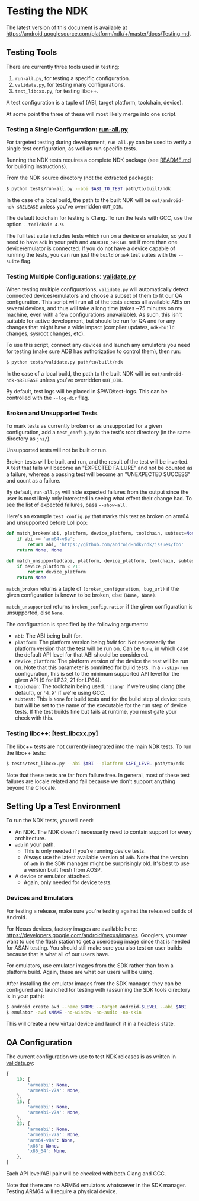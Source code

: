 Testing the NDK
===============

The latest version of this document is available at
https://android.googlesource.com/platform/ndk/+/master/docs/Testing.md.

Testing Tools
-------------

There are currently three tools used in testing:

 1. `run-all.py`, for testing a specific configuration.
 2. `validate.py`, for testing many configurations.
 3. `test_libcxx.py`, for testing libc++.

A test configuration is a tuple of (ABI, target platform, toolchain, device).

At some point the three of these will most likely merge into one script.

### Testing a Single Configuration: [run-all.py]

For targeted testing during development, `run-all.py` can be used to verify a
single test configuration, as well as run specific tests.

Running the NDK tests requires a complete NDK package (see [README.md] for
building instructions).

[README.md]: ../README.md

From the NDK source directory (not the extracted package):

```bash
$ python tests/run-all.py --abi $ABI_TO_TEST path/to/built/ndk
```

In the case of a local build, the path to the built NDK will be
`out/android-ndk-$RELEASE` unless you've overridden `OUT_DIR`.

The default toolchain for testing is Clang. To run the tests with GCC, use the
option `--toolchain 4.9`.

The full test suite includes tests which run on a device or emulator, so you'll
need to have `adb` in your path and `ANDROID_SERIAL` set if more than one
device/emulator is connected. If you do not have a device capable of running the
tests, you can run just the `build` or `awk` test suites with the `--suite`
flag.

### Testing Multiple Configurations: [validate.py]

When testing multiple configurations, `validate.py` will automatically detect
connected devices/emulators and choose a subset of them to fit our QA
configuration. This script will run all of the tests across all available ABIs
on several devices, and thus will take a long time (takes ~75 minutes on my
machine, even with a few configurations unavailable). As such, this isn't
suitable for active development, but should be run for QA and for any changes
that might have a wide impact (compiler updates, `ndk-build` changes, sysroot
changes, etc).

To use this script, connect any devices and launch any emulators you need for
testing (make sure ADB has authorization to control them), then run:

```bash
$ python tests/validate.py path/to/built/ndk
```

In the case of a local build, the path to the built NDK will be
`out/android-ndk-$RELEASE` unless you've overridden `OUT_DIR`.

By default, test logs will be placed in $PWD/test-logs. This can be controlled
with the `--log-dir` flag.

### Broken and Unsupported Tests

To mark tests as currently broken or as unsupported for a given configuration,
add a `test_config.py` to the test's root directory (in the same directory as
`jni/`).

Unsupported tests will not be built or run.

Broken tests will be built and run, and the result of the test will be inverted.
A test that fails will become an "EXPECTED FAILURE" and not be counted as a
failure, whereas a passing test will become an "UNEXPECTED SUCCESS" and count as
a failure.

By default, `run-all.py` will hide expected failures from the output since the
user is most likely only interested in seeing what effect their change had. To
see the list of expected failures, pass `--show-all`.

Here's an example `test_config.py` that marks this test as broken on arm64 and
unsupported before Lollipop:

```python
def match_broken(abi, platform, device_platform, toolchain, subtest=None):
    if abi == 'arm64-v8a':
        return abi, 'https://github.com/android-ndk/ndk/issues/foo'
    return None, None

def match_unsupported(abi, platform, device_platform, toolchain, subtest=None):
    if device_platform < 21:
        return device_platform
    return None
```

`match_broken` returns a tuple of `(broken_configuration, bug_url)` if the given
configuration is known to be broken, else `(None, None)`.

`match_unsupported` returns `broken_configuration` if the given configuration is
unsupported, else `None`.

The configuration is specified by the following arguments:

* `abi`: The ABI being built for.
* `platform`: The platform version being *built* for. Not necessarily the
  platform version that the test will be run on. Can be `None`, in which case
  the default API level for that ABI should be considered.
* `device_platform`: The platform version of the device the test will be run on.
  Note that this parameter is ommitted for build tests. In a `--skip-run`
  configuration, this is set to the minimum supported API level for the given
  API (9 for LP32, 21 for LP64).
* `toolchain`: The toolchain being used. `'clang'` if we're using clang (the
  default), or `'4.9'` if we're using GCC.
* `subtest`: This is `None` for build tests and for the build step of device
  tests, but will be set to the name of the executable for the run step of
  device tests. If the test builds fine but fails at runtime, you must gate your
  check with this.

### Testing libc++: [test\_libcxx.py]

The libc++ tests are not currently integrated into the main NDK tests. To run
the libc++ tests:

```bash
$ tests/test_libcxx.py --abi $ABI --platform $API_LEVEL path/to/ndk
```

Note that these tests are far from failure free. In general, most of these test
failures are locale related and fail because we don't support anything beyond
the C locale.

Setting Up a Test Environment
-----------------------------

To run the NDK tests, you will need:

 * An NDK. The NDK doesn't necessarily need to contain support for every
   architecture.
 * `adb` in your path.
     * This is only needed if you're running device tests.
     * Always use the latest available version of `adb`. Note that the version
       of `adb` in the SDK manager might be surprisingly old. It's best to use a
       version built fresh from AOSP.
 * A device or emulator attached.
     * Again, only needed for device tests.

### Devices and Emulators

For testing a release, make sure you're testing against the released builds of
Android.

For Nexus devices, factory images are available here:
https://developers.google.com/android/nexus/images. Googlers, you may want to
use the flash station to get a userdebug image since that is needed for ASAN
testing. You should still make sure you also test on user builds because that is
what all of our users have.

For emulators, use emulator images from the SDK rather than from a platform
build. Again, these are what our users will be using.

After installing the emulator images from the SDK manager, they can be
configured and launched for testing with (assuming the SDK tools directory is in
your path):

```bash
$ android create avd --name $NAME --target android-$LEVEL --abi $ABI
$ emulator -avd $NAME -no-window -no-audio -no-skin
```

This will create a new virtual device and launch it in a headless state.

QA Configuration
----------------

The current configuration we use to test NDK releases is as written in
[validate.py]:

```python
{
    10: {
        'armeabi': None,
        'armeabi-v7a': None,
    },
    16: {
        'armeabi': None,
        'armeabi-v7a': None,
    },
    23: {
        'armeabi': None,
        'armeabi-v7a': None,
        'arm64-v8a': None,
        'x86': None,
        'x86_64': None,
    },
}
```

Each API level/ABI pair will be checked with both Clang and GCC.

Note that there are no ARM64 emulators whatsoever in the SDK manager. Testing
ARM64 will require a physical device.

[run-all.py]: ../tests/run-all.py
[validate.py]: ../tests/validate.py
[test\_libcxx.sh]: ../tests/test_libcxx.py
